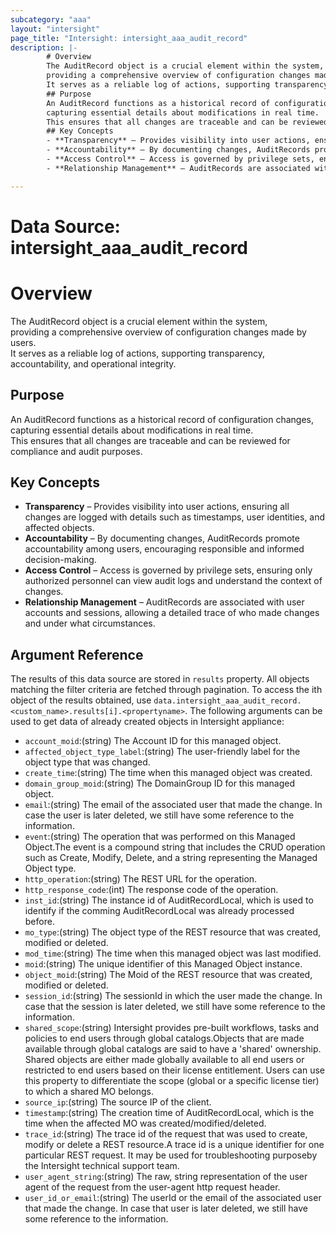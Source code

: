 ```yaml
---
subcategory: "aaa"
layout: "intersight"
page_title: "Intersight: intersight_aaa_audit_record"
description: |-
        # Overview
        The AuditRecord object is a crucial element within the system,
        providing a comprehensive overview of configuration changes made by users.
        It serves as a reliable log of actions, supporting transparency, accountability, and operational integrity.
        ## Purpose
        An AuditRecord functions as a historical record of configuration changes,
        capturing essential details about modifications in real time.
        This ensures that all changes are traceable and can be reviewed for compliance and audit purposes.
        ## Key Concepts
        - **Transparency** – Provides visibility into user actions, ensuring all changes are logged with details such as timestamps, user identities, and affected objects.
        - **Accountability** – By documenting changes, AuditRecords promote accountability among users, encouraging responsible and informed decision-making.
        - **Access Control** – Access is governed by privilege sets, ensuring only authorized personnel can view audit logs and understand the context of changes.
        - **Relationship Management** – AuditRecords are associated with user accounts and sessions, allowing a detailed trace of who made changes and under what circumstances.

---
```


# Data Source: intersight_aaa_audit_record
# Overview
The AuditRecord object is a crucial element within the system,  
providing a comprehensive overview of configuration changes made by users.  
It serves as a reliable log of actions, supporting transparency, accountability, and operational integrity.
## Purpose
An AuditRecord functions as a historical record of configuration changes,  
capturing essential details about modifications in real time.  
This ensures that all changes are traceable and can be reviewed for compliance and audit purposes.
## Key Concepts
- **Transparency** – Provides visibility into user actions, ensuring all changes are logged with details such as timestamps, user identities, and affected objects.
- **Accountability** – By documenting changes, AuditRecords promote accountability among users, encouraging responsible and informed decision-making.
- **Access Control** – Access is governed by privilege sets, ensuring only authorized personnel can view audit logs and understand the context of changes.
- **Relationship Management** – AuditRecords are associated with user accounts and sessions, allowing a detailed trace of who made changes and under what circumstances.
## Argument Reference
The results of this data source are stored in `results` property.
All objects matching the filter criteria are fetched through pagination.
To access the ith object of the results obtained, use `data.intersight_aaa_audit_record.<custom_name>.results[i].<propertyname>`.
The following arguments can be used to get data of already created objects in Intersight appliance:
* `account_moid`:(string) The Account ID for this managed object. 
* `affected_object_type_label`:(string) The user-friendly label for the object type that was changed. 
* `create_time`:(string) The time when this managed object was created. 
* `domain_group_moid`:(string) The DomainGroup ID for this managed object. 
* `email`:(string) The email of the associated user that made the change.  In case the user is later deleted, we still have some reference to the information. 
* `event`:(string) The operation that was performed on this Managed Object.The event is a compound string that includes the CRUD operation such as Create, Modify, Delete, and a string representing the Managed Object type. 
* `http_operation`:(string) The REST URL for the operation. 
* `http_response_code`:(int) The response code of the operation. 
* `inst_id`:(string) The instance id of AuditRecordLocal, which is used to identify if the comming AuditRecordLocal was already processed before. 
* `mo_type`:(string) The object type of the REST resource that was created, modified or deleted. 
* `mod_time`:(string) The time when this managed object was last modified. 
* `moid`:(string) The unique identifier of this Managed Object instance. 
* `object_moid`:(string) The Moid of the REST resource that was created, modified or deleted. 
* `session_id`:(string) The sessionId in which the user made the change. In case that the session is later deleted, we still have some reference to the information. 
* `shared_scope`:(string) Intersight provides pre-built workflows, tasks and policies to end users through global catalogs.Objects that are made available through global catalogs are said to have a 'shared' ownership. Shared objects are either made globally available to all end users or restricted to end users based on their license entitlement. Users can use this property to differentiate the scope (global or a specific license tier) to which a shared MO belongs. 
* `source_ip`:(string) The source IP of the client. 
* `timestamp`:(string) The creation time of AuditRecordLocal, which is the time when the affected MO was created/modified/deleted. 
* `trace_id`:(string) The trace id of the request that was used to create, modify or delete a REST resource.A trace id is a unique identifier for one particular REST request. It may be used for troubleshooting purposeby the Intersight technical support team. 
* `user_agent_string`:(string) The raw, string representation of the user agent of the request from the user-agent http request header. 
* `user_id_or_email`:(string) The userId or the email of the associated user that made the change. In case that user is later deleted, we still have some reference to the information. 
 
